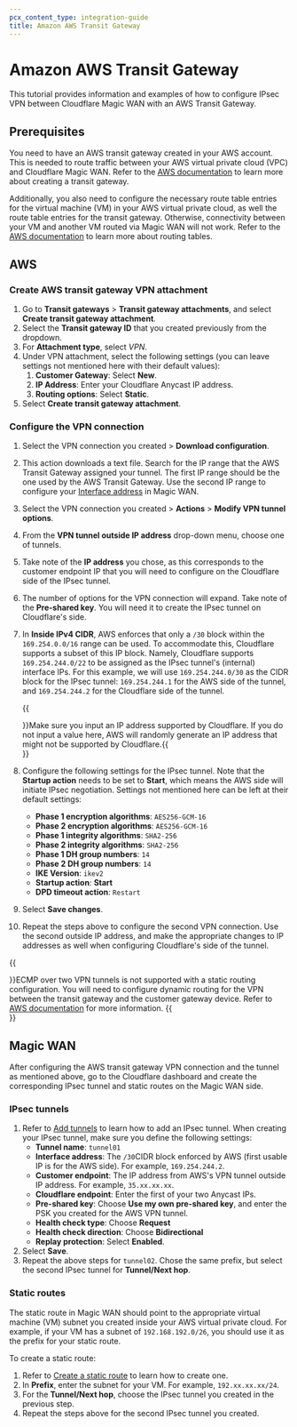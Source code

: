 ```yaml
---
pcx_content_type: integration-guide
title: Amazon AWS Transit Gateway
---
```


# Amazon AWS Transit Gateway

This tutorial provides information and examples of how to configure IPsec VPN between Cloudflare Magic WAN with an AWS Transit Gateway.

## Prerequisites

You need to have an AWS transit gateway created in your AWS account. This is needed to route traffic between your AWS virtual private cloud (VPC) and Cloudflare Magic WAN. Refer to the [AWS documentation](https://docs.aws.amazon.com/vpc/latest/tgw/tgw-getting-started.html) to learn more about creating a transit gateway.

Additionally, you also need to configure the necessary route table entries for the virtual machine (VM) in your AWS virtual private cloud, as well the route table entries for the transit gateway. Otherwise, connectivity between your VM and another VM routed via Magic WAN will not work. Refer to the [AWS documentation](https://docs.aws.amazon.com/vpc/latest/userguide/VPC_Route_Tables.html) to learn more about routing tables.

## AWS

### Create AWS transit gateway VPN attachment

1. Go to **Transit gateways** > **Transit gateway attachments**, and select **Create transit gateway attachment**.
2. Select the **Transit gateway ID** that you created previously from the dropdown.
3. For **Attachment type**, select _VPN_.
4. Under VPN attachment, select the following settings (you can leave settings not mentioned here with their default values):
    1. **Customer Gateway**: Select **New**.
    2. **IP Address**: Enter your Cloudflare Anycast IP address.
    3. **Routing options**: Select **Static**.
5. Select **Create transit gateway attachment**.

### Configure the VPN connection

1. Select the VPN connection you created > **Download configuration**.
2. This action downloads a text file. Search for the IP range that the AWS Transit Gateway assigned your tunnel. The first IP range should be the one used by the AWS Transit Gateway. Use the second IP range to configure your [Interface address](#ipsec-tunnels) in Magic WAN.
3. Select the VPN connection you created > **Actions** > **Modify VPN tunnel options**.
4. From the **VPN tunnel outside IP address** drop-down menu, choose one of tunnels.
5. Take note of the **IP address** you chose, as this corresponds to the customer endpoint IP that you will need to configure on the Cloudflare side of the IPsec tunnel.
6. The number of options for the VPN connection will expand. Take note of the **Pre-shared key**.  You will need it to create the IPsec tunnel on Cloudflare's side.
7. In **Inside IPv4 CIDR**, AWS enforces that only a `/30` block within the `169.254.0.0/16` range can be used. To accommodate this, Cloudflare supports a subset of this IP block. Namely, Cloudflare supports `169.254.244.0/22` to be assigned as the IPsec tunnel's (internal) interface IPs. For this example, we will use `169.254.244.0/30` as the CIDR block for the IPsec tunnel: `169.254.244.1` for the AWS side of the tunnel, and `169.254.244.2` for the Cloudflare side of the tunnel.

    {{<Aside type="warning">}}Make sure you input an IP address supported by Cloudflare. If you do not input a value here, AWS will randomly generate an IP address that might not be supported by Cloudflare.{{</Aside>}}

8. Configure the following settings for the IPsec tunnel. Note that the **Startup action** needs to be set to **Start**, which means the AWS side will initiate IPsec negotiation. Settings not mentioned here can be left at their default settings:
    - **Phase 1 encryption algorithms**: `AES256-GCM-16`
    - **Phase 2 encryption algorithms**: `AES256-GCM-16`
    - **Phase 1 integrity algorithms**: `SHA2-256`
    - **Phase 2 integrity algorithms**: `SHA2-256`
    - **Phase 1 DH group numbers**: `14`
    - **Phase 2 DH group numbers**: `14`
    - **IKE Version**: `ikev2`
    - **Startup action**: **Start**
    - **DPD timeout action**: `Restart`
9. Select **Save changes**.
10. Repeat the steps above to configure the second VPN connection. Use the second outside IP address, and make the appropriate changes to IP addresses as well when configuring Cloudflare's side of the tunnel.

{{<Aside type="note">}}ECMP over two VPN tunnels is not supported with a static routing configuration. You will need to configure dynamic routing for the VPN between the transit gateway and the customer gateway device. Refer to [AWS documentation](https://docs.aws.amazon.com/vpc/latest/tgw/tgw-transit-gateways.html) for more information.
{{</Aside>}}

## Magic WAN

After configuring the AWS transit gateway VPN connection and the tunnel as mentioned above, go to the Cloudflare dashboard and create the corresponding IPsec tunnel and static routes on the Magic WAN side.

### IPsec tunnels

1. Refer to [Add tunnels](/magic-wan/configuration/manually/how-to/configure-tunnels/#add-tunnels) to learn how to add an IPsec tunnel. When creating your IPsec tunnel, make sure you define the following settings:
    - **Tunnel name**: `tunnel01`
    - **Interface address**: The `/30`CIDR block enforced by AWS (first usable IP is for the AWS side). For example, `169.254.244.2`.
    - **Customer endpoint**: The IP address from AWS's VPN tunnel outside IP address. For example, `35.xx.xx.xx`.
    - **Cloudflare endpoint**: Enter the first of your two Anycast IPs.
    - **Pre-shared key**: Choose **Use my own pre-shared key**, and enter the PSK you created for the AWS VPN tunnel.
    - **Health check type**: Choose **Request**
    - **Health check direction**: Choose **Bidirectional**
    - **Replay protection**: Select **Enabled**.
2. Select **Save**.
3. Repeat the above steps for `tunnel02`. Chose the same prefix, but select the second IPsec tunnel for **Tunnel/Next hop**.

### Static routes

The static route in Magic WAN should point to the appropriate virtual machine (VM) subnet you created inside your AWS virtual private cloud. For example, if your VM has a subnet of  `192.168.192.0/26`, you should use it as the prefix for your static route.

To create a static route:

1. Refer to [Create a static route](/magic-wan/configuration/manually/how-to/configure-static-routes/#create-a-static-route) to learn how to create one.
2. In **Prefix**, enter the subnet for your VM. For example, `192.xx.xx.xx/24`.
3. For the **Tunnel/Next hop**, choose the IPsec tunnel you created in the previous step.
4. Repeat the steps above for the second IPsec tunnel you created.
